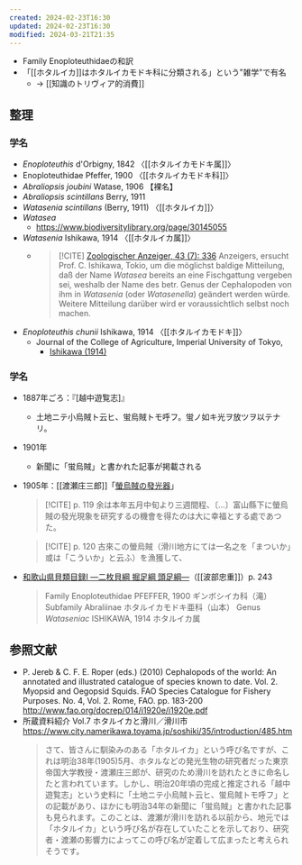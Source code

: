 ```yaml
---
created: 2024-02-23T16:30
updated: 2024-02-23T16:30
modified: 2024-03-21T21:35
---
```



- Family Enoploteuthidaeの和訳
- 「[[ホタルイカ]]はホタルイカモドキ科に分類される」という"雑学"で有名
	- → [[知識のトリヴィア的消費]]

## 整理

### 学名

- *Enoploteuthis* d'Orbigny, 1842 〈[[ホタルイカモドキ属]]〉
- Enoploteuthidae Pfeffer, 1900 〈[[ホタルイカモドキ科]]〉
- *Abraliopsis joubini* Watase, 1906 【裸名】
- *Abraliopsis scintillans* Berry, 1911
- *Watasenia scintillans* (Berry, 1911) 〈[[ホタルイカ]]〉
- *Watasea*
	- https://www.biodiversitylibrary.org/page/30145055
- *Watasenia* Ishikawa, 1914 〈[[ホタルイカ属]]〉
	- > [!CITE] [Zoologischer Anzeiger, 43 (7): 336](https://www.biodiversitylibrary.org/page/30145229)
	    > Anzeigers, ersucht Prof. C. Ishikawa, Tokio, um die möglichst baldige Mitteilung, daß der Name *Watasea* bereits an eine Fischgattung vergeben sei, weshalb der Name des betr. Genus der Cephalopoden von ihm in *Watasenia* (oder *Watasenella*) geändert werden würde. Weitere Mitteilung darüber wird er voraussichtlich selbst noch machen.
- *Enoploteuthis chunii* Ishikawa, 1914 〈[[ホタルイカモドキ]]〉
	- Journal of the College of Agriculture, Imperial University of Tokyo, 
		- [Ishikawa (1914)](https://www.biodiversitylibrary.org/page/30242448)

### 学名

- 1887年ごろ：『[越中遊覧志]』
	- 土地ニテ小烏賊ト云ヒ、蛍烏賊トモ呼フ。蛍ノ如キ光ヲ放ツヲ以テナリ。
-  1901年
	- 新聞に「蛍烏賊」と書かれた記事が掲載される
- 1905年：[[渡瀬庄三郎]]「[螢烏賊の發光器](https://dl.ndl.go.jp/pid/10827263)」
    > [!CITE] p. 119
    > 余は本年五月中旬より三週間程、〔…〕富山縣下に螢烏賊の發光現象を研究するの機會を得たのは大に幸福とする處であつた。

    > [!CITE] p. 120
    > 古來この螢烏賊（滑川地方にては一名之を「まついか」或は「こういか」と云ふ）を漁獲して、
- [和歌山県貝類目録I —二枚貝綱 掘足綱 頭足綱—](https://doi.org/10.5134/176470)（[[波部忠重]]）p. 243
    > Family Enoploteuthidae PFEFFER, 1900 ギンボシイカ科（滝）
    > Subfamily Abraliinae ホタルイカモドキ亜科（山本）
    > Genus *Wataseniac* ISHIKAWA, 1914 ホタルイカ属

## 参照文献

- P. Jereb & C. F. E. Roper (eds.) (2010) Cephalopods of the world: An annotated and illustrated catalogue of species known to date. Vol. 2. Myopsid and Oegopsid Squids. FAO Species Catalogue for Fishery Purposes. No. 4, Vol. 2. Rome, FAO. pp. 183-200 http://www.fao.org/docrep/014/i1920e/i1920e.pdf
- 所蔵資料紹介 Vol.7 ホタルイカと滑川／滑川市 https://www.city.namerikawa.toyama.jp/soshiki/35/introduction/485.htm
    > さて、皆さんに馴染みのある「ホタルイカ」という呼び名ですが、これは明治38年(1905)5月、ホタルなどの発光生物の研究者だった東京帝国大学教授・渡瀬庄三郎が、研究のため滑川を訪れたときに命名したと言われています。しかし、明治20年頃の完成と推定される「越中遊覧志」という史料に「土地ニテ小烏賊ト云ヒ、蛍烏賊トモ呼フ」との記載があり、ほかにも明治34年の新聞に「蛍烏賊」と書かれた記事も見られます。このことは、渡瀬が滑川を訪れる以前から、地元では「ホタルイカ」という呼び名が存在していたことを示しており、研究者・渡瀬の影響力によってこの呼び名が定着して広まったと考えられそうです。
